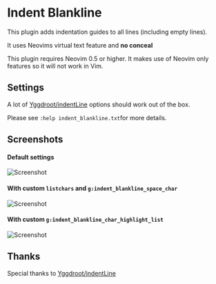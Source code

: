 # Indent Blankline

This plugin adds indentation guides to all lines (including empty lines).  

It uses Neovims virtual text feature and **no conceal**  

This plugin requires Neovim 0.5 or higher. It makes use of Neovim only
features so it will not work in Vim.

## Settings

A lot of [Yggdroot/indentLine](https://github.com/Yggdroot/indentLine) options
should work out of the box.  

Please see `:help indent_blankline.txt`for more details.

## Screenshots

#### Default settings

![Screenshot](https://i.imgur.com/3gRG5qI.png)

#### With custom `listchars` and `g:indent_blankline_space_char`

![Screenshot](https://i.imgur.com/VxCThMu.png)

#### With custom `g:indent_blankline_char_highlight_list`

![Screenshot](https://i.imgur.com/E3B0PUb.png)

## Thanks

Special thanks to [Yggdroot/indentLine](https://github.com/Yggdroot/indentLine)
